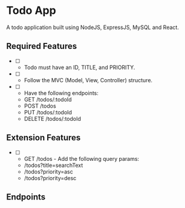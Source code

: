 # Todo App

A todo application built using NodeJS, ExpressJS, MySQL and React.

## Required Features

- [ ] - Todo must have an ID, TITLE, and PRIORITY.
- [ ] - Follow the MVC (Model, View, Controller) structure.
- [ ] - Have the following endpoints:
  - GET /todos/:todoId
  - POST /todos
  - PUT /todos/:todoId
  - DELETE /todos/:todoId

## Extension Features

- [ ] - GET /todos - Add the following query params:
  - /todos?title=searchText
  - /todos?priority=asc
  - /todos?priority=desc

## Endpoints
